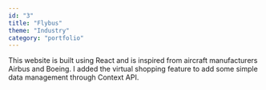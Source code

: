 ```yaml
---
id: "3"
title: "Flybus"
theme: "Industry"
category: "portfolio"
---
```


This website is built using React and is inspired from aircraft manufacturers Airbus and Boeing. I added the virtual shopping feature to add some simple data management through Context API.
